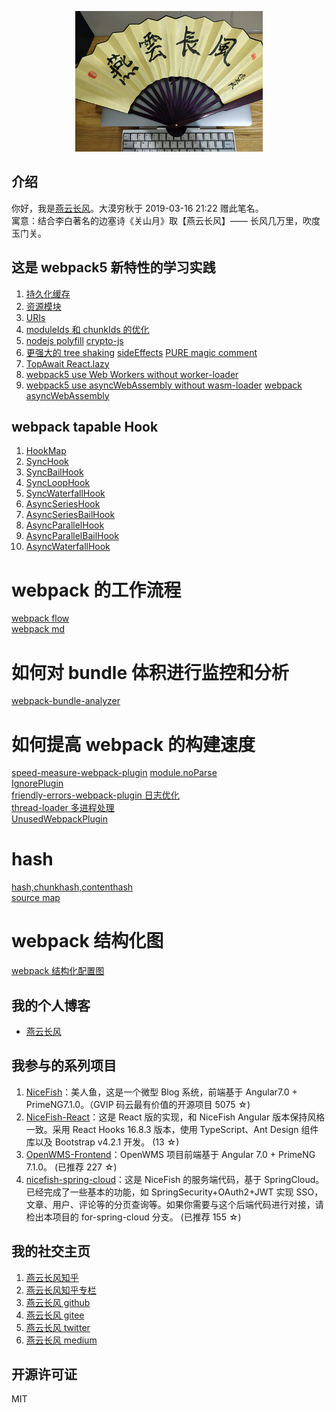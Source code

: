 <p align="center">
    <img width="300" src="src/assets/img/yanyunchangfeng.png">
</p>

## 介绍

你好，我是[燕云长风](https://yanyunchangfeng.github.io)。大漠穷秋于 2019-03-16 21:22 赠此笔名。  
寓意：结合李白著名的边塞诗《关山月》取【燕云长风】—— 长风几万里，吹度玉门关。

## 这是 webpack5 新特性的学习实践

1. [持久化缓存](./config/webpack.dev.js)
2. [资源模块](./config/webpack.common.js)
3. [URIs](./src/app/lesson1/index.ts)
4. [moduleIds 和 chunkIds 的优化](./config/webpack.common.js)
5. [nodejs polyfill](./config/webpack.prod.js) [crypto-js](./src/app/lesson3/index.ts)
6. [更强大的 tree shaking](./config/webpack.common.js) [sideEffects](./package.json) [PURE magic comment](./src/app/lesson11/index.ts)
7. [TopAwait React.lazy](./src/app/lesson8/index.ts)
8. [webpack5 use Web Workers without worker-loader](./src/app/lesson10/index.ts)
9. [webpack5 use asyncWebAssembly without wasm-loader](./src/app/lesson12/index.ts) [webpack asyncWebAssembly](./config/webpack.common.js)

## webpack tapable Hook

1. [HookMap](./src/app/lesson9/index.ts)
2. [SyncHook](./src/app/lesson9/SyncHook.ts)
3. [SyncBailHook](./src/app/lesson9/SyncBailHook.ts)
4. [SyncLoopHook](./src/app/lesson9/SyncLoopHook.ts)
5. [SyncWaterfallHook](./src/app/lesson9/SyncWaterfallHook.ts)
6. [AsyncSeriesHook](./src/app/lesson9/AsyncSeriesHook.ts)
7. [AsyncSeriesBailHook](./src/app/lesson9/AsyncSeriesBailHook.ts)
8. [AsyncParallelHook](./src/app/lesson9/AsyncParallelHook.ts)
9. [AsyncParallelBailHook](./src/app/lesson9/AsyncParallelBailHook.ts)
10. [AsyncWaterfallHook](./src/app/lesson9/AsyncWaterfallHook.ts)

# webpack 的工作流程

[webpack flow](webpack.flow.js)  
[webpack md](webpack.md)

# 如何对 bundle 体积进行监控和分析

[webpack-bundle-analyzer](./config/webpack.common.js)

# 如何提高 webpack 的构建速度

[speed-measure-webpack-plugin](./config/webpack.common.js)
[module.noParse](./config/webpack.common.js)  
[IgnorePlugin](./config/webpack.common.js)  
[friendly-errors-webpack-plugin 日志优化](./config/webpack.common.js)  
[thread-loader 多进程处理](./config/webpack.common.js)  
[UnusedWebpackPlugin](./config/webpack.prod.js)

# hash

[hash,chunkhash,contenthash](./webpack.md)  
[source map](./webpack.md)

# webpack 结构化图

[webpack 结构化配置图](./src/assets/img/webpack-structure.jpg)

## 我的个人博客

- [燕云长风](https://yanyunchangfeng.github.io)

## 我参与的系列项目

1. [NiceFish](https://gitee.com/mumu-osc/NiceFish)：美人鱼，这是一个微型 Blog 系统，前端基于 Angular7.0 + PrimeNG7.1.0。（GVIP 码云最有价值的开源项目 5075 ☆)
2. [NiceFish-React](https://gitee.com/mumu-osc/NiceFish-React)：这是 React 版的实现，和 NiceFish Angular 版本保持风格一致。采用 React Hooks 16.8.3 版本，使用 TypeScript、Ant Design 组件库以及 Bootstrap v4.2.1 开发。 (13 ☆)
3. [OpenWMS-Frontend](https://gitee.com/mumu-osc/OpenWMS-Frontend)：OpenWMS 项目前端基于 Angular 7.0 + PrimeNG 7.1.0。 (已推荐 227 ☆)
4. [nicefish-spring-cloud](https://gitee.com/mumu-osc/nicefish-spring-cloud)：这是 NiceFish 的服务端代码，基于 SpringCloud。已经完成了一些基本的功能，如 SpringSecurity+OAuth2+JWT 实现 SSO，文章、用户、评论等的分页查询等。如果你需要与这个后端代码进行对接，请检出本项目的 for-spring-cloud 分支。 (已推荐 155 ☆)

## 我的社交主页

1. [燕云长风知乎](https://zhihu.com/people/hbxyxuxiaodong)
2. [燕云长风知乎专栏](https://zhuanlan.zhihu.com/yanyunchangfeng)
3. [燕云长风 github](https://github.com/yanyunchangfeng)
4. [燕云长风 gitee](https://gitee.com/yanyunchangfeng)
5. [燕云长风 twitter](https://twitter.com/yanyunchangfeng)
6. [燕云长风 medium](https://medium.com/@yanyunchangfeng)

## 开源许可证

MIT
